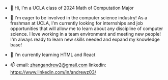 - 👋 Hi, I’m a UCLA class of 2024 Math of Computation Major

- 👀 I'm eager to be involved in the computer science industry! As a freshman at UCLA, I'm currently looking for internships 
      and job opportunities that will allow me to learn about any discipline of computer science. I love working in a team 
      environment and meeting new people! I'm always ready to learn new skills needed and expand my knowledge base!
      
- 🌱 I’m currently learning HTML and React

- 📫 email: zhangandrew2@gmail.com
      linkedin: https://www.linkedin.com/in/andrewz03/

<!---
zhangandrew2/zhangandrew2 is a ✨ special ✨ repository because its `README.md` (this file) appears on your GitHub profile.
You can click the Preview link to take a look at your changes.
--->
